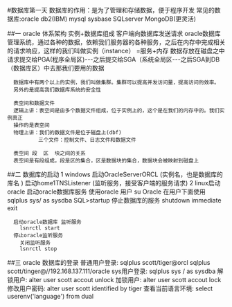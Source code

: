 #数据库第一天
数据库的作用：是为了管理和存储数据，便于程序开发
常见的数据库:oracle db2(IBM) mysql sysbase SQLserver MongoDB(更灵活)

##一 oracle 体系架构
      实例+数据库组成
      客户端向数据库发送请求
      oracle数据库管理系统，通过各种的数据，依赖我们服务器的各种服务，之后在内存中完成相关的请求响应，这样的我们叫做实例（instance） =服务+内存
      数据存放在磁盘之中
      请求提交给PGA(程序全局区)---之后提交给SGA（系统全局区---之后SGA到DB（数据库区）中去那我们要用的数据

      数据库中有两个以上的实例，我们叫做集群。集群可以提高并发访问量，提高访问的效率。
      另外的是提高我们数据库系统的安全性

      表空间和数据文件
      逻辑上讲：表空间是由多个数据文件组成，位于实例上的，这个是在我们的内存中的。我们实例真正
      操作的是表空间
      物理上讲：我们的数据文件是位于磁盘上(dbf)
              三个文件：控制文件、日志文件和数据文件

      表空间 段  区  块之间的关系
      表空间是有段组成，段是区的集合，区是数据块的集合，数据块会被映射到磁盘上

##二 数据库的启动
   1 windows
      启动OracleServerORCL   (实例名，也是数据库的库名 )
      启动home1TNSListener    (监听服务，接受客户端的服务请求)
   2 linux启动oracle
      启动oracle数据库服务
        使用oracle 用户  su Oracle
      在用户下面使用
        sqlplus sys/ as sysdba
        SQL>startup
      停止数据库的服务
        shutdown immediate
        exit

      启动oracle数据库 监听服务
        lsnrctl start
      停止oracle监听服务
        关闭监听服务
        lsnrctl stop

##三 oracle 数据库的登录
      普通用户登录: sqlplus scott/tiger@orcl   sqlplus scott/tinger@//192.168.137.111/oracle
      sys用户登录: sqlplus sys / as sysdba
      解锁用户:  alter user scott accout unlock
      加锁用户:  alter user scott accout lock
      修改用户密码: alter user scott identified by tiger
      查看当前语言环境: select userenv('language') from  dual
